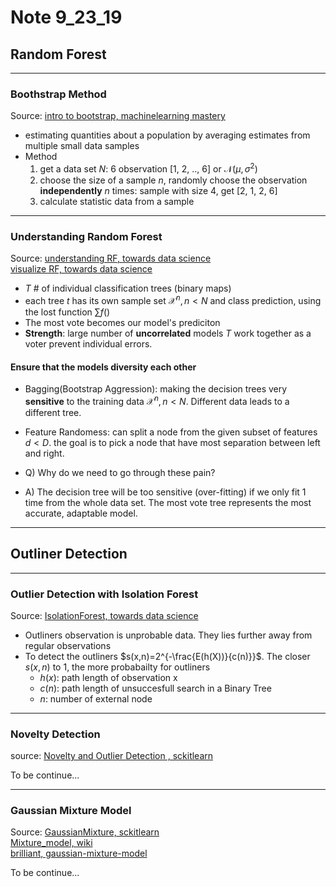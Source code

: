 
# Note 9_23_19

## Random Forest
---
### Boothstrap Method
Source: [intro to bootstrap, machinelearning mastery](https://machinelearningmastery.com/a-gentle-introduction-to-the-bootstrap-method/)
- estimating quantities about a population by averaging estimates from multiple small data samples
- Method
    1. get a data set $N$: 6 observation \[1, 2, .., 6\] or $\mathcal{N}(\mu,\sigma^2)$
    2. choose the size of a sample $n$, randomly choose the observation __independently__ $n$ times: sample with size 4, get \[2, 1, 2, 6\]
    3. calculate statistic data from a sample
---

### Understanding Random Forest
Source: [understanding RF, towards data science](https://towardsdatascience.com/understanding-random-forest-58381e0602d2)<br>[visualize RF, towards data science](https://towardsdatascience.com/how-to-visualize-a-decision-tree-from-a-random-forest-in-python-using-scikit-learn-38ad2d75f21c)
- $T$ # of individual classification trees (binary maps)
- each tree $t$ has its own sample set $\mathcal{X}^n, n<N$ and class prediction, using the lost function $\sum f()$
- The most vote becomes our model's prediciton
- __Strength__: large number of __uncorrelated__ models $T$ work together as a voter prevent individual errors.

#### Ensure that the models diversity each other
- Bagging(Bootstrap Aggression): making the decision trees very __sensitive__ to the training data $\mathcal{X}^n, n<N$. Different data leads to a different tree.
- Feature Randomess: can split a node from the given subset of features $d<D$. the goal is to pick a node that have most separation between left and right.

- Q) Why do we need to go through these pain?
- A) The decision tree will be too sensitive (over-fitting) if we only fit 1 time from the whole data set. The most vote tree represents the most accurate, adaptable model. 
---



## Outliner Detection
---
### Outlier Detection with Isolation Forest
Source: [IsolationForest, towards data science](https://towardsdatascience.com/outlier-detection-with-isolation-forest-3d190448d45e)
- Outliners observation is unprobable data. They lies further away from regular observations
- To detect the outliners $s(x,n)=2^{-\frac{E(h(X))}{c(n)}}$. The closer $s(x,n)$ to $1$, the more probabailty for outliners
    - $h(x)$: path length of observation x
    - $c(n)$: path length of unsuccesfull search in a Binary Tree
    - $n$: number of external node
---

### Novelty Detection
source: [Novelty and Outlier Detection
, sckitlearn](https://towardsdatascience.com/outlier-detection-with-isolation-forest-3d190448d45e)

To be continue...

---
### Gaussian Mixture Model
Source: [GaussianMixture, sckitlearn](https://scikit-learn.org/stable/modules/generated/sklearn.mixture.GaussianMixture.html)<br>[Mixture_model, wiki](https://en.wikipedia.org/wiki/Mixture_model)<br> [brilliant, gaussian-mixture-model](https://brilliant.org/wiki/gaussian-mixture-model/)

To be continue...


```python

```
